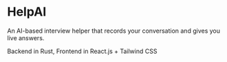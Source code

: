 # HelpAI
An AI-based interview helper that records your conversation and gives you live answers.

Backend in Rust, Frontend in React.js + Tailwind CSS
